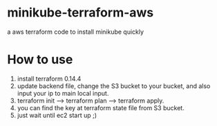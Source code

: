 # minikube-terraform-aws
a aws terraform code to install minikube quickly 


# How to use
1. install terraform 0.14.4
2. update backend file, change the S3 bucket to your bucket, and also input your ip to main local input.
3. terraform init --> terraform plan --> terraform apply.
4. you can find the key at terraform state file from S3 bucket.
5. just wait until ec2 start up ;)